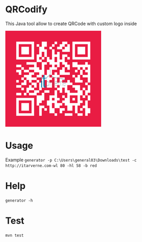 # QRCodify

This Java tool allow to create QRCode with custom logo inside

![ITArverne QRCOde](https://raw.githubusercontent.com/itarverne/qrcodify/master/src/test/java/com/itarverne/qrcode/qDgq8MVrT.png)

# Usage 
Example
```generator -p C:\Users\general03\Downloads\test -c http://itarverne.com-wl 80 -hl 58 -b red```

# Help

```generator -h```

# Test
```mvn test```